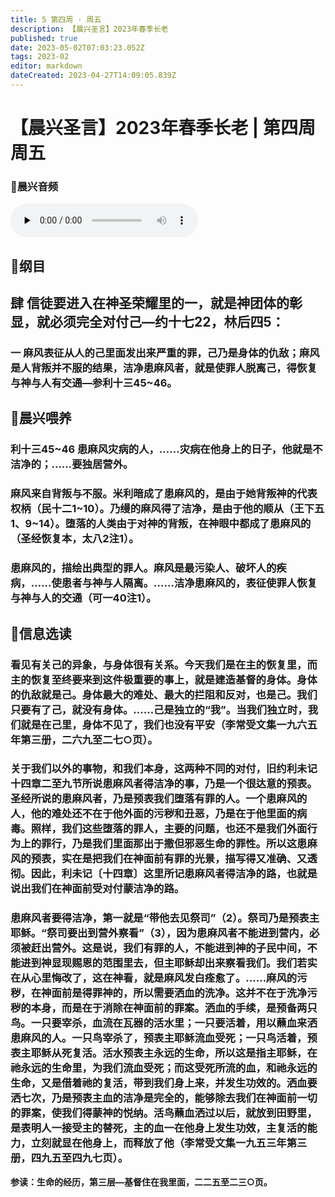 ```yaml
---
title: 5 第四周 · 周五
description: 【晨兴圣言】2023年春季长老
published: true
date: 2023-05-02T07:03:23.052Z
tags: 2023-02
editor: markdown
dateCreated: 2023-04-27T14:09:05.839Z
---
```


# 【晨兴圣言】2023年春季长老 | 第四周周五
### 🎵晨兴音频
<audio id="audio" controls="" preload="none">
      <source id="mp3" src="/2023-02/week4/week4day5.mp3">
</audio>

<!-- Google tag (gtag.js) -->
<script async src="https://www.googletagmanager.com/gtag/js?id=G-1P8709Z16T"></script>
<script>
  window.dataLayer = window.dataLayer || [];
  function gtag(){dataLayer.push(arguments);}
  gtag('js', new Date());

  gtag('config', 'G-1P8709Z16T');
</script>
## 📙纲目

## **肆	信徒要进入在神圣荣耀里的一，就是神团体的彰显，就必须完全对付己—约十七22，林后四5：**

### 一	麻风表征从人的己里面发出来严重的罪，己乃是身体的仇敌；麻风是人背叛并不服的结果，洁净患麻风者，就是使罪人脱离己，得恢复与神与人有交通—参利十三45~46。

## 📙晨兴喂养

### **利十三45~46	患麻风灾病的人，……灾病在他身上的日子，他就是不洁净的；……要独居营外。**

### 麻风来自背叛与不服。米利暗成了患麻风的，是由于她背叛神的代表权柄（民十二1~10）。乃缦的麻风得了洁净，是由于他的顺从（王下五1、9~14）。堕落的人类由于对神的背叛，在神眼中都成了患麻风的（圣经恢复本，太八2注1）。

### 患麻风的，描绘出典型的罪人。麻风是最污染人、破坏人的疾病，……使患者与神与人隔离。……洁净患麻风的，表征使罪人恢复与神与人的交通（可一40注1）。

## 📙信息选读

### 看见有关己的异象，与身体很有关系。今天我们是在主的恢复里，而主的恢复至终要来到这件极重要的事上，就是建造基督的身体。身体的仇敌就是己。身体最大的难处、最大的拦阻和反对，也是己。我们只要有了己，就没有身体。……己是独立的“我”。当我们独立时，我们就是在己里，身体不见了，我们也没有平安（李常受文集一九六五年第三册，二六九至二七○页）。

### 关于我们以外的事物，和我们本身，这两种不同的对付，旧约利未记十四章二至九节所说患麻风者得洁净的事，乃是一个很达意的预表。圣经所说的患麻风者，乃是预表我们堕落有罪的人。一个患麻风的人，他的难处还不在于他外面的污秽和丑恶，乃是在于他里面的病毒。照样，我们这些堕落的罪人，主要的问题，也还不是我们外面行为上的罪行，乃是我们里面那出于撒但邪恶生命的罪性。所以这患麻风的预表，实在是把我们在神面前有罪的光景，描写得又准确、又透彻。因此，利未记〔十四章〕这里所记患麻风者得洁净的路，也就是说出我们在神面前受对付蒙洁净的路。

### 患麻风者要得洁净，第一就是“带他去见祭司”（2）。祭司乃是预表主耶稣。“祭司要出到营外察看”（3），因为患麻风者不能进到营内，必须被赶出营外。这是说，我们有罪的人，不能进到神的子民中间，不能进到神显现赐恩的范围里去，但主耶稣却出来察看我们。我们若实在从心里悔改了，这在神看，就是麻风发白痊愈了。……麻风的污秽，在神面前是得罪神的，所以需要洒血的洗净。这并不在于洗净污秽的本身，而是在于消除在神面前的罪案。洒血的手续，是预备两只鸟。一只要宰杀，血流在瓦器的活水里；一只要活着，用以蘸血来洒患麻风的人。一只鸟宰杀了，预表主耶稣流血受死；一只鸟活着，预表主耶稣从死复活。活水预表主永远的生命，所以这是指主耶稣，在祂永远的生命里，为我们流血受死；而这受死所流的血，和祂永远的生命，又是借着祂的复活，带到我们身上来，并发生功效的。洒血要洒七次，乃是预表主血的洁净是完全的，能够除去我们在神面前一切的罪案，使我们得蒙神的悦纳。活鸟蘸血洒过以后，就放到田野里，是表明人一接受主的替死，主的血一在他身上发生功效，主复活的能力，立刻就显在他身上，而释放了他（李常受文集一九五三年第三册，四九五至四九七页）。

**参读：生命的经历，第三层—基督住在我里面，二二五至二三○页。**